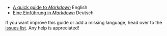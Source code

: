 - [A quick guide to *Markdown*](en.md) English
- [Eine Einführung in *Markdown*](de.md) Deutsch


If you want improve this guide or add a missing language, head over to the [issues list](https://github.com/derhuerst/quick-markdown-guide/issues). Any help is appreciated!